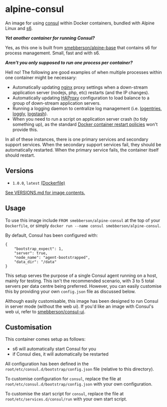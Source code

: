 # alpine-consul

An image for using [consul][Consul] within Docker containers, bundled with Alpine Linux and [s6][s6].

**_Yet another container for running Consul?_**

Yes, as this one is built from [smebberson/alpine-base][alpinebase] that contains s6 for process management. Small, fast and with s6.

_**Aren't you only supposed to run one process per container?**_

Hell no! The following are good examples of when multiple processes within one container might be necessary:

- Automatically updating [nginx][nginx] proxy settings when a down-stream application server (nodejs, php, etc) restarts (and the IP changes).
- Automatically updating [HAProxy][haproxy] configuration to load balance to a group of down-stream application servers.
- Running a logging daemon to centralize log management (i.e. [logentries][logentries], [loggly][loggly], [logstash][logstash]).
- When you need to run a script on application server crash (to tidy something up), as the standard [Docker container restart policies][drsp] won't provide this.

In all of these instances, there is one primary services and secondary support services. When the secondary support services fail, they should be automatically restarted. When the primary service fails, the container itself should restart.

## Versions

- `1.0.0`, `latest` [(Dockerfile)](https://github.com/smebberson/docker-alpine/blob/master/alpine-consul/Dockerfile)

[See VERSIONS.md for image contents.](https://github.com/smebberson/docker-alpine/blob/master/alpine-consul/VERSIONS.md)

## Usage

To use this image include `FROM smebberson/alpine-consul` at the top of your `Dockerfile`, or simply `docker run --name consul smebberson/alpine-consul`.

By default, Consul has been configured with:

```
{
    "bootstrap_expect": 1,
    "server": true,
    "node_name": "agent-bootstrapped",
    "data_dir": "/data"
}
```

This setup serves the purpose of a single Consul agent running on a host, mainly for testing. This isn't the recommended scenario, with 3 to 5 total servers per data centre being preferred. However, you can easily customise this by providing your own `config.json` file as discussed below.

Although easily customisable, this image has been designed to run Consul in server mode (without the web ui). If you'd like an image with Consul's web ui, refer to [smebberson/consul-ui][consului].

## Customisation

This container comes setup as follows:

- s6 will automatically start Consul for you
- if Consul dies, it will automatically be restarted

All configuration has been defined in the `root/etc/consul.d/bootstrap/config.json` file (relative to this directory).

To customise configuration for `consul`, replace the file at `root/etc/consul.d/bootstrap/config.json` with your own configuration.

To customise the start script for `consul`, replace the file at `root/etc/services.d/consul/run` with your own start script.

[s6]: http://www.skarnet.org/software/s6/
[logentries]: https://logentries.com/
[loggly]: https://www.loggly.com/
[logstash]: http://logstash.net/
[drsp]: https://docs.docker.com/reference/commandline/cli/#restart-policies
[nginx]: http://nginx.org/
[haproxy]: http://www.haproxy.org/
[consul]: https://www.consul.io/
[alpinebase]: https://registry.hub.docker.com/u/smebberson/alpine-base/
[consului]: https://github.com/smebberson/docker-ubuntu-base/tree/master/consul-ui
[consulagent]: https://github.com/smebberson/docker-ubuntu-base/tree/master/consul-agent
